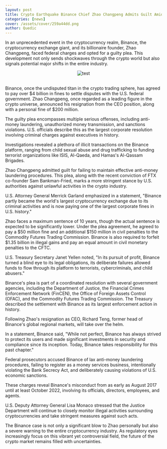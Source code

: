 ```yaml
---
layout: post
title: Crypto Earthquake Binance Chief Zhao Changpeng Admits Guilt Amidst Colossal Fines, Shaping the Future of the Industry
categories: [news]
cover: /assets/cover/259a44dd.png
author: Quedic
---
```


In an unprecedented event in the cryptocurrency realm, Binance, the cryptocurrency exchange giant, and its billionaire founder, Zhao Changpeng, faced federal charges and opted for a guilty plea. This development not only sends shockwaves through the crypto world but also signals potential major shifts in the entire industry.

<center><img src="https://www.quedicshares.com/assets/cover/62bf5081ada84d0019b7d384.jpeg" title="test"></center>
<br>

Binance, once the undisputed titan in the crypto trading sphere, has agreed to pay over $4 billion in fines to settle disputes with the U.S. federal government. Zhao Changpeng, once regarded as a leading figure in the crypto universe, announced his resignation from the CEO position, along with a personal fine of $200 million.

The guilty plea encompasses multiple serious offenses, including anti-money laundering, unauthorized money transmission, and sanctions violations. U.S. officials describe this as the largest corporate resolution involving criminal charges against executives in history.

Investigations revealed a plethora of illicit transactions on the Binance platform, ranging from child sexual abuse and drug trafficking to funding terrorist organizations like ISIS, Al-Qaeda, and Hamas's Al-Qassam Brigades.

Zhao Changpeng admitted guilt for failing to maintain effective anti-money laundering procedures. This plea, along with the recent conviction of FTX co-founder Sam Bankman-Fried, marks a more stringent stance by U.S. authorities against unlawful activities in the crypto industry.

U.S. Attorney General Merrick Garland emphasized in a statement, "Binance partly became the world's largest cryptocurrency exchange due to its criminal activities and is now paying one of the largest corporate fines in U.S. history."

Zhao faces a maximum sentence of 10 years, though the actual sentence is expected to be significantly lower. Under the plea agreement, he agreed to pay a $50 million fine and an additional $150 million in civil penalties to the Commodity Futures Trading Commission. Binance is also required to forfeit $1.35 billion in illegal gains and pay an equal amount in civil monetary penalties to the CFTC.

U.S. Treasury Secretary Janet Yellen noted, "In its pursuit of profit, Binance turned a blind eye to its legal obligations, its deliberate failures allowed funds to flow through its platform to terrorists, cybercriminals, and child abusers."

Binance's plea is part of a coordinated resolution with several government agencies, including the Department of Justice, the Financial Crimes Enforcement Network (FinCEN), the Office of Foreign Assets Control (OFAC), and the Commodity Futures Trading Commission. The Treasury described the settlement with Binance as its largest enforcement action in history.

Following Zhao's resignation as CEO, Richard Teng, former head of Binance's global regional markets, will take over the helm.

In a statement, Binance said, "While not perfect, Binance has always strived to protect its users and made significant investments in security and compliance since its inception. Today, Binance takes responsibility for this past chapter."

Federal prosecutors accused Binance of lax anti-money laundering procedures, failing to register as a money services business, intentionally violating the Bank Secrecy Act, and deliberately causing violations of U.S. economic sanctions.

These charges reveal Binance's misconduct from as early as August 2017 until at least October 2022, involving its officials, directors, employees, and agents.

U.S. Deputy Attorney General Lisa Monaco stressed that the Justice Department will continue to closely monitor illegal activities surrounding cryptocurrencies and take stringent measures against such acts.

The Binance case is not only a significant blow to Zhao personally but also a severe warning to the entire cryptocurrency industry. As regulatory eyes increasingly focus on this vibrant yet controversial field, the future of the crypto market remains filled with uncertainties.
